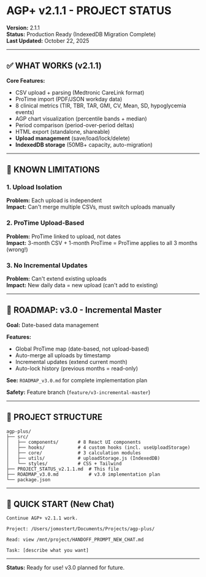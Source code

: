 # AGP+ v2.1.1 - PROJECT STATUS

**Version:** 2.1.1  
**Status:** Production Ready (IndexedDB Migration Complete)  
**Last Updated:** October 22, 2025

---

## ✅ WHAT WORKS (v2.1.1)

**Core Features:**
- CSV upload + parsing (Medtronic CareLink format)
- ProTime import (PDF/JSON workday data)
- 8 clinical metrics (TIR, TBR, TAR, GMI, CV, Mean, SD, hypoglycemia events)
- AGP chart visualization (percentile bands + median)
- Period comparison (period-over-period deltas)
- HTML export (standalone, shareable)
- **Upload management** (save/load/lock/delete)
- **IndexedDB storage** (50MB+ capacity, auto-migration)

---

## 🚧 KNOWN LIMITATIONS

### 1. Upload Isolation
**Problem:** Each upload is independent  
**Impact:** Can't merge multiple CSVs, must switch uploads manually  

### 2. ProTime Upload-Based
**Problem:** ProTime linked to upload, not dates  
**Impact:** 3-month CSV + 1-month ProTime = ProTime applies to all 3 months (wrong!)

### 3. No Incremental Updates  
**Problem:** Can't extend existing uploads  
**Impact:** New daily data = new upload (can't add to existing)

---

## 🎯 ROADMAP: v3.0 - Incremental Master

**Goal:** Date-based data management

**Features:**
- Global ProTime map (date-based, not upload-based)
- Auto-merge all uploads by timestamp
- Incremental updates (extend current month)
- Auto-lock history (previous months = read-only)

**See:** `ROADMAP_v3.0.md` for complete implementation plan

**Safety:** Feature branch (`feature/v3-incremental-master`)

---

## 📁 PROJECT STRUCTURE

```
agp-plus/
├── src/
│   ├── components/       # 8 React UI components
│   ├── hooks/            # 4 custom hooks (incl. useUploadStorage)
│   ├── core/             # 3 calculation modules
│   ├── utils/            # uploadStorage.js (IndexedDB)
│   └── styles/           # CSS + Tailwind
├── PROJECT_STATUS_v2.1.1.md  # This file
├── ROADMAP_v3.0.md           # v3.0 implementation plan
└── package.json
```

---

## 🚀 QUICK START (New Chat)

```
Continue AGP+ v2.1.1 work.

Project: /Users/jomostert/Documents/Projects/agp-plus/

Read: view /mnt/project/HANDOFF_PROMPT_NEW_CHAT.md

Task: [describe what you want]
```

---

**Status:** Ready for use! v3.0 planned for future.
